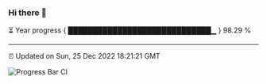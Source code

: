 ### Hi there 👋

⏳ Year progress { █████████████████████████████▁ } 98.29 %

---

⏰ Updated on Sun, 25 Dec 2022 18:21:21 GMT

![Progress Bar CI](https://github.com/ZhaoGui/ZhaoGui/workflows/Progress%20Bar%20CI/badge.svg)
